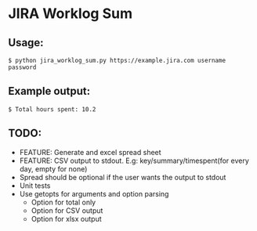 JIRA Worklog Sum
================

## Usage:

```
$ python jira_worklog_sum.py https://example.jira.com username password
```

## Example output:
```
$ Total hours spent: 10.2
```

## TODO:
  * FEATURE: Generate and excel spread sheet
  * FEATURE: CSV output to stdout. E.g: key/summary/timespent(for every day, empty for none)
  * Spread should be optional if the user wants the output to stdout
  * Unit tests
  * Use getopts for arguments and option parsing
    * Option for total only
    * Option for CSV output
    * Option for xlsx output